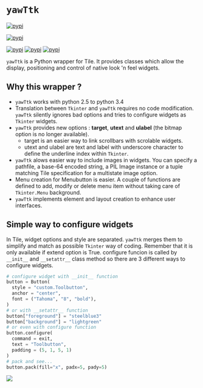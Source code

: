 # `yawTtk`
[![pypi](https://img.shields.io/pypi/l/yawTtk.svg?style=flat-square)](http://bruno.thoorens.free.fr/licences/yawttk.html)

[![pypi](https://img.shields.io/pypi/pyversions/yawTtk.svg?style=flat-square)](https://pypi.python.org/pypi/yawTtk/1.0.3)

[![pypi](https://img.shields.io/pypi/v/yawTtk.svg?style=flat-square)](https://pypi.python.org/pypi/yawTtk/1.0.3)
[![pypi](https://img.shields.io/pypi/dm/yawTtk.svg?style=flat-square)](https://pypi.python.org/pypi/yawTtk/1.0.3)
[![pypi](https://img.shields.io/badge/wheel-yes-brightgreen.svg?style=flat-square)](https://pypi.python.org/pypi/yawTtk/1.0.3)

`yawTtk` is a Python wrapper for Tile. It provides classes which allow the display,
positioning and control of native look 'n feel widgets.

## Why this wrapper ?
* `yawTtk` works with python 2.5 to python 3.4
* Translation between `Tkinter` and `yawTtk` requires no code modification. `yawTtk` silently ignores bad options and tries to configure widgets as `Tkinter` widgets.
* `yawTtk` provides new options : **target**, **utext** and **ulabel** (the bitmap option is no longer available).
  * target is an easier way to link scrollbars with scrolable widgets.
  * utext and ulabel are text and label with underscore character to define the underline index within `Tkinter`.
* `yawTtk` alows easier way to include images in widgets. You can specify a pathfile, a base-64 encoded string, a PIL Image instance or a tuple matching Tile specification for a multistate image option.
* Menu creation for Menubutton is easier. A couple of functions are defined to add, modify or delete menu item without taking care of `Tkinter.Menu` background.
* `yawTtk` implements element and layout creation to enhance user interfaces.

## Simple way to configure widgets 
In Tile, widget options and style are separated. `yawTtk` merges them to simplify and match as possible `Tkinter` way of coding. Remember that it is only available if extend option is True. configure funcion is called by `__init__` and `__setattr__` class method so there are 3 different ways to configure widgets.

```python
# configure widget with __init__ function
button = Button(
  style = "custom.Toolbutton",
  anchor = "center",
  font = ("Tahoma", "8", "bold"),
)
# or with __setattr__ function
button["foreground"] = "steelblue3"
button["background"] = "lightgreen"
# or even with configure function
button.configure(
  command = exit,
  text = "Toolbutton",
  padding = (5, 1, 5, 1)
)
# pack and see...
button.pack(fill="x", padx=5, pady=5)
```
<img src="http://bruno.thoorens.free.fr/yawttk/wiki/images/steelblue_button.png" />
